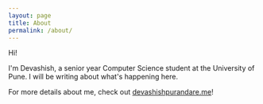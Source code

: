 ```yaml
---
layout: page
title: About
permalink: /about/
---
```


Hi!

I'm Devashish, a senior year Computer Science student at the University of Pune.
I will be writing about what's happening here.

For more details about me, check out [devashishpurandare.me](http://devashishpurandare.me)!
